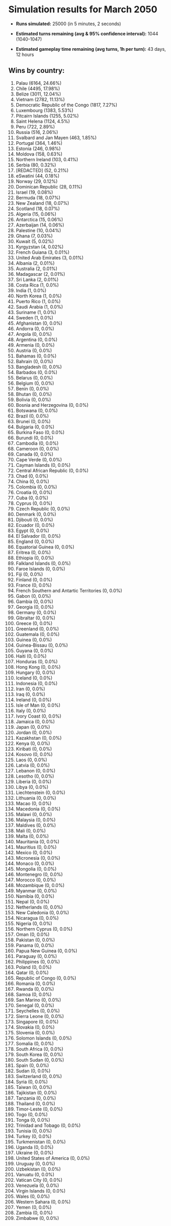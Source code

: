 # Simulation results for March 2050

* **Runs simulated:** 25000 (in 5 minutes, 2 seconds)

* **Estimated turns remaining (avg & 95% confidence interval):** 1044 (1040-1047)

* **Estimated gameplay time remaining (avg turns, 1h per turn):** 43 days, 12 hours

## Wins by country:
1. Palau (6164, 24.66%)
2. Chile (4495, 17.98%)
3. Belize (3011, 12.04%)
4. Vietnam (2782, 11.13%)
5. Democratic Republic of the Congo (1817, 7.27%)
6. Luxembourg (1383, 5.53%)
7. Pitcairn Islands (1255, 5.02%)
8. Saint Helena (1124, 4.5%)
9. Peru (722, 2.89%)
10. Russia (516, 2.06%)
11. Svalbard and Jan Mayen (463, 1.85%)
12. Portugal (364, 1.46%)
13. Estonia (246, 0.98%)
14. Moldova (158, 0.63%)
15. Northern Ireland (103, 0.41%)
16. Serbia (80, 0.32%)
17. [REDACTED] (52, 0.21%)
18. eSwatini (44, 0.18%)
19. Norway (29, 0.12%)
20. Dominican Republic (28, 0.11%)
21. Israel (19, 0.08%)
22. Bermuda (18, 0.07%)
23. New Zealand (18, 0.07%)
24. Scotland (18, 0.07%)
25. Algeria (15, 0.06%)
26. Antarctica (15, 0.06%)
27. Azerbaijan (14, 0.06%)
28. Palestine (10, 0.04%)
29. Ghana (7, 0.03%)
30. Kuwait (5, 0.02%)
31. Kyrgyzstan (4, 0.02%)
32. French Guiana (3, 0.01%)
33. United Arab Emirates (3, 0.01%)
34. Albania (2, 0.01%)
35. Australia (2, 0.01%)
36. Madagascar (2, 0.01%)
37. Sri Lanka (2, 0.01%)
38. Costa Rica (1, 0.0%)
39. India (1, 0.0%)
40. North Korea (1, 0.0%)
41. Puerto Rico (1, 0.0%)
42. Saudi Arabia (1, 0.0%)
43. Suriname (1, 0.0%)
44. Sweden (1, 0.0%)
45. Afghanistan (0, 0.0%)
46. Andorra (0, 0.0%)
47. Angola (0, 0.0%)
48. Argentina (0, 0.0%)
49. Armenia (0, 0.0%)
50. Austria (0, 0.0%)
51. Bahamas (0, 0.0%)
52. Bahrain (0, 0.0%)
53. Bangladesh (0, 0.0%)
54. Barbados (0, 0.0%)
55. Belarus (0, 0.0%)
56. Belgium (0, 0.0%)
57. Benin (0, 0.0%)
58. Bhutan (0, 0.0%)
59. Bolivia (0, 0.0%)
60. Bosnia and Herzegovina (0, 0.0%)
61. Botswana (0, 0.0%)
62. Brazil (0, 0.0%)
63. Brunei (0, 0.0%)
64. Bulgaria (0, 0.0%)
65. Burkina Faso (0, 0.0%)
66. Burundi (0, 0.0%)
67. Cambodia (0, 0.0%)
68. Cameroon (0, 0.0%)
69. Canada (0, 0.0%)
70. Cape Verde (0, 0.0%)
71. Cayman Islands (0, 0.0%)
72. Central African Republic (0, 0.0%)
73. Chad (0, 0.0%)
74. China (0, 0.0%)
75. Colombia (0, 0.0%)
76. Croatia (0, 0.0%)
77. Cuba (0, 0.0%)
78. Cyprus (0, 0.0%)
79. Czech Republic (0, 0.0%)
80. Denmark (0, 0.0%)
81. Djibouti (0, 0.0%)
82. Ecuador (0, 0.0%)
83. Egypt (0, 0.0%)
84. El Salvador (0, 0.0%)
85. England (0, 0.0%)
86. Equatorial Guinea (0, 0.0%)
87. Eritrea (0, 0.0%)
88. Ethiopia (0, 0.0%)
89. Falkland Islands (0, 0.0%)
90. Faroe Islands (0, 0.0%)
91. Fiji (0, 0.0%)
92. Finland (0, 0.0%)
93. France (0, 0.0%)
94. French Southern and Antartic Territories (0, 0.0%)
95. Gabon (0, 0.0%)
96. Gambia (0, 0.0%)
97. Georgia (0, 0.0%)
98. Germany (0, 0.0%)
99. Gibraltar (0, 0.0%)
100. Greece (0, 0.0%)
101. Greenland (0, 0.0%)
102. Guatemala (0, 0.0%)
103. Guinea (0, 0.0%)
104. Guinea-Bissau (0, 0.0%)
105. Guyana (0, 0.0%)
106. Haiti (0, 0.0%)
107. Honduras (0, 0.0%)
108. Hong Kong (0, 0.0%)
109. Hungary (0, 0.0%)
110. Iceland (0, 0.0%)
111. Indonesia (0, 0.0%)
112. Iran (0, 0.0%)
113. Iraq (0, 0.0%)
114. Ireland (0, 0.0%)
115. Isle of Man (0, 0.0%)
116. Italy (0, 0.0%)
117. Ivory Coast (0, 0.0%)
118. Jamaica (0, 0.0%)
119. Japan (0, 0.0%)
120. Jordan (0, 0.0%)
121. Kazakhstan (0, 0.0%)
122. Kenya (0, 0.0%)
123. Kiribati (0, 0.0%)
124. Kosovo (0, 0.0%)
125. Laos (0, 0.0%)
126. Latvia (0, 0.0%)
127. Lebanon (0, 0.0%)
128. Lesotho (0, 0.0%)
129. Liberia (0, 0.0%)
130. Libya (0, 0.0%)
131. Liechtenstein (0, 0.0%)
132. Lithuania (0, 0.0%)
133. Macao (0, 0.0%)
134. Macedonia (0, 0.0%)
135. Malawi (0, 0.0%)
136. Malaysia (0, 0.0%)
137. Maldives (0, 0.0%)
138. Mali (0, 0.0%)
139. Malta (0, 0.0%)
140. Mauritania (0, 0.0%)
141. Mauritius (0, 0.0%)
142. Mexico (0, 0.0%)
143. Micronesia (0, 0.0%)
144. Monaco (0, 0.0%)
145. Mongolia (0, 0.0%)
146. Montenegro (0, 0.0%)
147. Morocco (0, 0.0%)
148. Mozambique (0, 0.0%)
149. Myanmar (0, 0.0%)
150. Namibia (0, 0.0%)
151. Nepal (0, 0.0%)
152. Netherlands (0, 0.0%)
153. New Caledonia (0, 0.0%)
154. Nicaragua (0, 0.0%)
155. Nigeria (0, 0.0%)
156. Northern Cyprus (0, 0.0%)
157. Oman (0, 0.0%)
158. Pakistan (0, 0.0%)
159. Panama (0, 0.0%)
160. Papua New Guinea (0, 0.0%)
161. Paraguay (0, 0.0%)
162. Philippines (0, 0.0%)
163. Poland (0, 0.0%)
164. Qatar (0, 0.0%)
165. Republic of Congo (0, 0.0%)
166. Romania (0, 0.0%)
167. Rwanda (0, 0.0%)
168. Samoa (0, 0.0%)
169. San Marino (0, 0.0%)
170. Senegal (0, 0.0%)
171. Seychelles (0, 0.0%)
172. Sierra Leone (0, 0.0%)
173. Singapore (0, 0.0%)
174. Slovakia (0, 0.0%)
175. Slovenia (0, 0.0%)
176. Solomon Islands (0, 0.0%)
177. Somalia (0, 0.0%)
178. South Africa (0, 0.0%)
179. South Korea (0, 0.0%)
180. South Sudan (0, 0.0%)
181. Spain (0, 0.0%)
182. Sudan (0, 0.0%)
183. Switzerland (0, 0.0%)
184. Syria (0, 0.0%)
185. Taiwan (0, 0.0%)
186. Tajikistan (0, 0.0%)
187. Tanzania (0, 0.0%)
188. Thailand (0, 0.0%)
189. Timor-Leste (0, 0.0%)
190. Togo (0, 0.0%)
191. Tonga (0, 0.0%)
192. Trinidad and Tobago (0, 0.0%)
193. Tunisia (0, 0.0%)
194. Turkey (0, 0.0%)
195. Turkmenistan (0, 0.0%)
196. Uganda (0, 0.0%)
197. Ukraine (0, 0.0%)
198. United States of America (0, 0.0%)
199. Uruguay (0, 0.0%)
200. Uzbekistan (0, 0.0%)
201. Vanuatu (0, 0.0%)
202. Vatican City (0, 0.0%)
203. Venezuela (0, 0.0%)
204. Virgin Islands (0, 0.0%)
205. Wales (0, 0.0%)
206. Western Sahara (0, 0.0%)
207. Yemen (0, 0.0%)
208. Zambia (0, 0.0%)
209. Zimbabwe (0, 0.0%)
